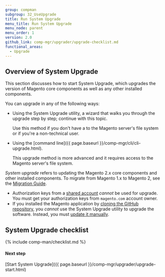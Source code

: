 ```yaml
---
group: compman
subgroup: 32_UseUpgrade
title: Run System Upgrade
menu_title: Run System Upgrade
menu_node: parent
menu_order: 1
version: 2.0
github_link: comp-mgr/upgrader/upgrade-checklist.md
functional_areas:
  - Upgrade
---
```


<h2 id="compman-overview">Overview of System Upgrade</h2>
This section discusses how to start System Upgrade, which upgrades the version of Magento core components as well as any other installed components.

You can upgrade in any of the following ways:

*	Using the System Upgrade utility, a wizard that walks you through the upgrade step by step; continue with this topic.

	Use this method if you don't have a to the Magento server's file system or if you're a non-technical user.
*	Using the [command line]({{ page.baseurl }}/comp-mgr/cli/cli-upgrade.html).

	This upgrade method is more advanced and it requires access to the Magento server's file system.	

<div class="bs-callout bs-callout-info" id="info">
	<p><em>System upgrade</em> refers to updating the Magento 2.x core components and other installed components. To migrate from Magento 1.x to Magento 2, see the <a href="{{ page.baseurl }}/migration/bk-migration-guide.html">Migration Guide</a>.</p>
</div>

<div class="bs-callout bs-callout-warning">
    <ul><li>Authorization keys from a <a href="http://docs.magento.com/m2/ce/user_guide/magento/magento-account-share.html" target="_blank">shared account</a> <em>cannot</em> be used for upgrade. You must get your authorization keys from <code>magento.com</code> account owner.</li>
    	<li>If you installed the Magento application by <a href="{{ page.baseurl }}/install-gde/prereq/dev_install.html">cloning the GitHub repository</a>, you <em>cannot</em> use the System Upgrade utility to upgrade the software. Instead, you must <a href="{{ page.baseurl }}/install-gde/install/cli/dev_options.html">update it manually</a>.</li></ul>
</div>

## System Upgrade checklist
{% include comp-man/checklist.md %}

#### Next step
[Start System Upgrade]({{ page.baseurl }}/comp-mgr/upgrader/upgrade-start.html)
